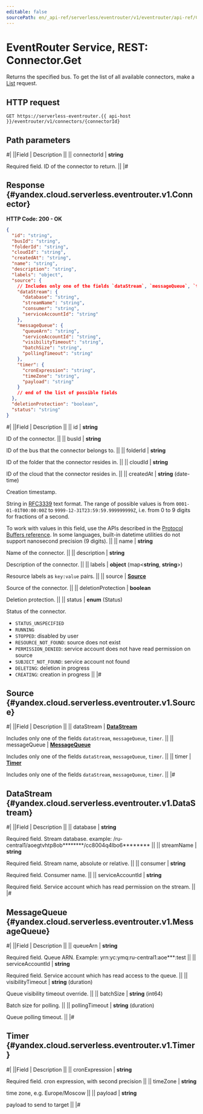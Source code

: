 ```yaml
---
editable: false
sourcePath: en/_api-ref/serverless/eventrouter/v1/eventrouter/api-ref/Connector/get.md
---
```


# EventRouter Service, REST: Connector.Get

Returns the specified bus.
To get the list of all available connectors, make a [List](/docs/functions/eventrouter/api-ref/Connector/list#List) request.

## HTTP request

```
GET https://serverless-eventrouter.{{ api-host }}/eventrouter/v1/connectors/{connectorId}
```

## Path parameters

#|
||Field | Description ||
|| connectorId | **string**

Required field. ID of the connector to return. ||
|#

## Response {#yandex.cloud.serverless.eventrouter.v1.Connector}

**HTTP Code: 200 - OK**

```json
{
  "id": "string",
  "busId": "string",
  "folderId": "string",
  "cloudId": "string",
  "createdAt": "string",
  "name": "string",
  "description": "string",
  "labels": "object",
  "source": {
    // Includes only one of the fields `dataStream`, `messageQueue`, `timer`
    "dataStream": {
      "database": "string",
      "streamName": "string",
      "consumer": "string",
      "serviceAccountId": "string"
    },
    "messageQueue": {
      "queueArn": "string",
      "serviceAccountId": "string",
      "visibilityTimeout": "string",
      "batchSize": "string",
      "pollingTimeout": "string"
    },
    "timer": {
      "cronExpression": "string",
      "timeZone": "string",
      "payload": "string"
    }
    // end of the list of possible fields
  },
  "deletionProtection": "boolean",
  "status": "string"
}
```

#|
||Field | Description ||
|| id | **string**

ID of the connector. ||
|| busId | **string**

ID of the bus that the connector belongs to. ||
|| folderId | **string**

ID of the folder that the connector resides in. ||
|| cloudId | **string**

ID of the cloud that the connector resides in. ||
|| createdAt | **string** (date-time)

Creation timestamp.

String in [RFC3339](https://www.ietf.org/rfc/rfc3339.txt) text format. The range of possible values is from
`0001-01-01T00:00:00Z` to `9999-12-31T23:59:59.999999999Z`, i.e. from 0 to 9 digits for fractions of a second.

To work with values in this field, use the APIs described in the
[Protocol Buffers reference](https://developers.google.com/protocol-buffers/docs/reference/overview).
In some languages, built-in datetime utilities do not support nanosecond precision (9 digits). ||
|| name | **string**

Name of the connector. ||
|| description | **string**

Description of the connector. ||
|| labels | **object** (map<**string**, **string**>)

Resource labels as `key:value` pairs. ||
|| source | **[Source](#yandex.cloud.serverless.eventrouter.v1.Source)**

Source of the connector. ||
|| deletionProtection | **boolean**

Deletion protection. ||
|| status | **enum** (Status)

Status of the connector.

- `STATUS_UNSPECIFIED`
- `RUNNING`
- `STOPPED`: disabled by user
- `RESOURCE_NOT_FOUND`: source does not exist
- `PERMISSION_DENIED`: service account does not have read permission on source
- `SUBJECT_NOT_FOUND`: service account not found
- `DELETING`: deletion in progress
- `CREATING`: creation in progress ||
|#

## Source {#yandex.cloud.serverless.eventrouter.v1.Source}

#|
||Field | Description ||
|| dataStream | **[DataStream](#yandex.cloud.serverless.eventrouter.v1.DataStream)**

Includes only one of the fields `dataStream`, `messageQueue`, `timer`. ||
|| messageQueue | **[MessageQueue](#yandex.cloud.serverless.eventrouter.v1.MessageQueue)**

Includes only one of the fields `dataStream`, `messageQueue`, `timer`. ||
|| timer | **[Timer](#yandex.cloud.serverless.eventrouter.v1.Timer)**

Includes only one of the fields `dataStream`, `messageQueue`, `timer`. ||
|#

## DataStream {#yandex.cloud.serverless.eventrouter.v1.DataStream}

#|
||Field | Description ||
|| database | **string**

Required field. Stream database.
example: /ru-central1/aoegtvhtp8ob********/cc8004q4lbo6******** ||
|| streamName | **string**

Required field. Stream name, absolute or relative. ||
|| consumer | **string**

Required field. Consumer name. ||
|| serviceAccountId | **string**

Required field. Service account which has read permission on the stream. ||
|#

## MessageQueue {#yandex.cloud.serverless.eventrouter.v1.MessageQueue}

#|
||Field | Description ||
|| queueArn | **string**

Required field. Queue ARN.
Example: yrn:yc:ymq:ru-central1:aoe***:test ||
|| serviceAccountId | **string**

Required field. Service account which has read access to the queue. ||
|| visibilityTimeout | **string** (duration)

Queue visibility timeout override. ||
|| batchSize | **string** (int64)

Batch size for polling. ||
|| pollingTimeout | **string** (duration)

Queue polling timeout. ||
|#

## Timer {#yandex.cloud.serverless.eventrouter.v1.Timer}

#|
||Field | Description ||
|| cronExpression | **string**

Required field. cron expression, with second precision ||
|| timeZone | **string**

time zone, e.g. Europe/Moscow ||
|| payload | **string**

payload to send to target ||
|#